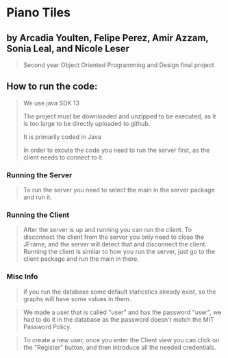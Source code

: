 # Piano Tiles 
## by Arcadia Youlten, Felipe Perez, Amir Azzam, Sonia Leal, and Nicole Leser
>Second year Object Oriented Programming and Design final project 


## How to run the code:
>We use java SDK 13
>
>The project must be downloaded and unzipped to be executed, as it is too large to be directly uploaded to github.
>
>It is primarily coded in Java
>
>In order to excute the code you need to run the server first, as the client needs to connect to it.  
 

### Running the Server
>To run the server you need to select the main in the server package and run it.

### Running the Client
>After the server is up and running you can run the client. To disconnect the client from the server you only 
>need to close the JFrame, and the server will detect that and disconnect the client. 
>Running the client is similar to how you run the server, just go to the client package and run the main in there.

### Misc Info 
>if you run the database some default staticstics already exist, so the graphs will have some values in them.

>We made a user that is called "user" and has the password "user", we had to do it in the database as the password doesn't
>match the MIT Password Policy.

>To create a new user, once you enter the Client view you can click on the "Register" button, and then introduce all the needed credentials.








